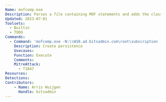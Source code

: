 ```yaml
---
Name: mofcomp.exe
Description: Parses a file containing MOF statements and adds the classes and class instances defined in the file to the WMI repository
Updated: 2023-07-01
Toolsets:
  - Builtin
  - TODO
Commands:
  - Command: 'mofcomp.exe -N:\\W10.ad.bitsadmin.com\root\subscription .\backdoor.mof'
    Description: Create persistence
    Usecases:
    Function: Execute
    Comments:
    MitreAttack:
      - T1047
Resources:
Detections:
Contributors:
    - Name: Arris Huijgen
      Handle: bitsadmin
---
```

